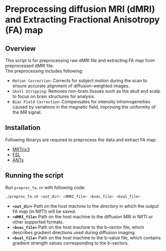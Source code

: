 # Preprocessing diffusion MRI (dMRI) and Extracting Fractional Anisotropy (FA) map

## Overview
This script is for preprocessing raw dMRI file and extracting FA map from preprocessed dMRI file.  
The preprocessing includes following:
- `Motion Correction`: Corrects for subject motion during the scan to ensure accurate alignment of diffusion-weighted images.
- `Skull Stripping`: Removes non-brain tissues such as the skull and scalp to focus on brain structures for analysis.
- `Bias Field Correction`: Compensates for intensity inhomogeneities caused by variations in the magnetic field, improving the uniformity of the MR signal.

## Installation
Following librarys are required to preprocess the data and extract FA map:
* [MRTrix3](https://www.mrtrix.org/download/)
* [FSL](https://fsl.fmrib.ox.ac.uk/fsl/fslwiki/FslInstallation#Installing_FSL)
* [ANTs](https://github.com/ANTsX/ANTs/wiki/Compiling-ANTs-on-Linux-and-Mac-OS)

## Running the script
Run `preproc_fa.sh` with following code:
```bash
./preproc_fa.sh <out_dir> <dMRI_file> <bvec_file> <bval_file>
```
* **`<out_dir>`** Path on the host machine to the *directory* in which the output FA map (in NIfTI) will be saved.
* **`<dMRI_file>`** Path on the host machine to the diffusion MRI in NIfTI or other supported formats.
* **`<bvec_file>`** Path on the host machine to the b-vector file, which describes gradient directions used during diffusion imaging.
* **`<bval_file>`** Path on the host machine to the b-value file, which contains gradient strength values corresponding to the b-vectors.